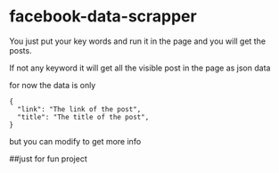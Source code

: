 # facebook-data-scrapper

You just put your key words and run it in the page and you will get the posts.

If not any keyword it will get all the visible post in the page as json data


for now the data is only

```
{
  "link": "The link of the post",
  "title": "The title of the post",
}
```

but you can modify to get more info


##just for fun project
